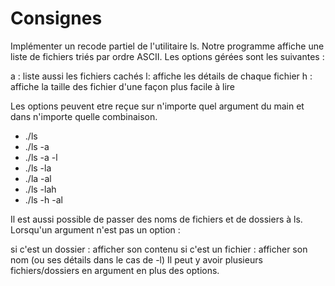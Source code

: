 # Consignes

Implémenter un recode partiel de l'utilitaire ls. Notre programme affiche une liste de fichiers triés par ordre ASCII. Les options gérées sont les suivantes :

a : liste aussi les fichiers cachés
l: affiche les détails de chaque fichier
h : affiche la taille des fichier d'une façon plus facile à lire

Les options peuvent etre reçue sur n'importe quel argument du main et dans n'importe quelle combinaison.

- ./ls
- ./ls -a
- ./ls -a -l
- ./ls -la
- ./la -al
- ./ls -lah
- ./ls -h -al

Il est aussi possible de passer des noms de fichiers et de dossiers à ls. Lorsqu'un argument n'est pas un option :

si c'est un dossier : afficher son contenu
si c'est un fichier : afficher son nom (ou ses détails dans le cas de -l)
Il peut y avoir plusieurs fichiers/dossiers en argument en plus des options.
